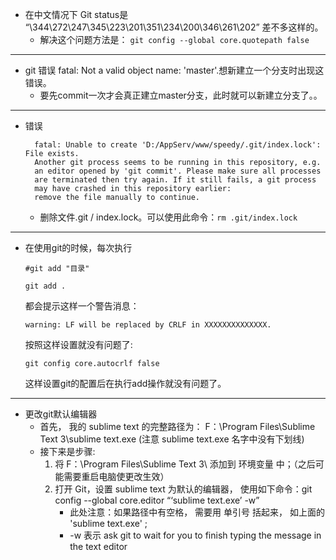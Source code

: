 - 在中文情况下 Git status是 “\344\272\247\345\223\201\351\234\200\346\261\202” 差不多这样的。
	- 解决这个问题方法是： `git config --global core.quotepath false`
- --
- git 错误 fatal: Not a valid object name: 'master'.想新建立一个分支时出现这错误。
	- 要先commit一次才会真正建立master分支，此时就可以新建立分支了。。
- --
- 错误

		fatal: Unable to create 'D:/AppServ/www/speedy/.git/index.lock': File exists.
		Another git process seems to be running in this repository, e.g.
		an editor opened by 'git commit'. Please make sure all processes
		are terminated then try again. If it still fails, a git process
		may have crashed in this repository earlier:
		remove the file manually to continue.
	- 删除文件.git / index.lock。可以使用此命令：`rm .git/index.lock`
- --
- 在使用git的时候，每次执行

    `#git add "目录"`

    `git add .`

	都会提示这样一个警告消息：

	 `warning: LF will be replaced by CRLF in XXXXXXXXXXXXXX.`

	按照这样设置就没有问题了:

	 `git config core.autocrlf false`

	这样设置git的配置后在执行add操作就没有问题了。
- --
- 更改git默认编辑器
	- 首先， 我的 sublime text 的完整路径为： F：\Program Files\Sublime Text 3\sublime text.exe (注意 sublime text.exe 名字中没有下划线)
	- 接下来是步骤: 
		1. 将 F：\Program Files\Sublime Text 3\ 添加到 环境变量 中；（之后可能需要重启电脑使更改生效） 
		2. 打开 Git，设置 sublime text 为默认的编辑器， 使用如下命令：git config --global core.editor “‘sublime text.exe’ -w”
			- 此处注意：如果路径中有空格， 需要用 单引号 括起来， 如上面的 'sublime text.exe' ;
			- -w 表示 ask git to wait for you to finish typing the message in the text editor

